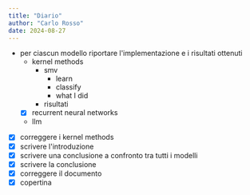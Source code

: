 ```yaml
---
title: "Diario"
author: "Carlo Rosso"
date: 2024-08-27
---
```


- per ciascun modello riportare l'implementazione e i risultati ottenuti
    - kernel methods
        - smv
            - learn
            - classify
            - what I did
        - risultati
    - [x]  recurrent neural networks
    - llm

- [x] correggere i kernel methods
- [x] scrivere l'introduzione
- [x] scrivere una conclusione a confronto tra tutti i modelli
- [x] scrivere la conclusione
- [x] correggere il documento
- [x] copertina

